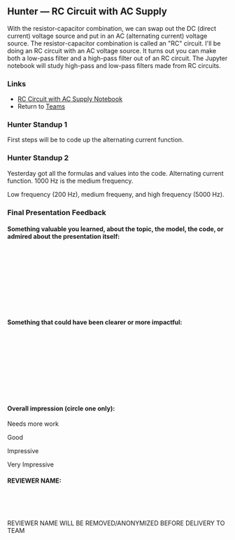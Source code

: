 ## Hunter &mdash; RC Circuit with AC Supply

With the resistor-capacitor combination, we can swap out the DC (direct current) voltage source and put in an AC (alternating current) voltage source. The resistor-capacitor combination is called an "RC" circuit. I'll be doing an RC circuit with an AC voltage source. It turns out you can make both a low-pass filter and a high-pass filter out of an RC circuit. The Jupyter notebook will study high-pass and low-pass filters made from RC circuits.

### Links

* [RC Circuit with AC Supply Notebook](./rc_circuit_ac_supply.ipynb)
* Return to [Teams](../teams.md)

### Hunter Standup 1

First steps will be to code up the alternating current function.

### Hunter Standup 2

Yesterday got all the formulas and values into the code. Alternating current function. 1000 Hz is the medium frequency.

Low frequency (200 Hz), medium frequeny, and high frequency (5000 Hz).

### Final Presentation Feedback

#### Something  valuable you learned, about the topic, the model, the code, or admired about the presentation itself:

&nbsp;

&nbsp;

&nbsp;

&nbsp;

&nbsp;

#### Something that could have been clearer or more impactful:

&nbsp;

&nbsp;

&nbsp;

&nbsp;

&nbsp;

#### Overall impression (circle one only):

Needs more work

Good

Impressive

Very Impressive

#### REVIEWER NAME:

&nbsp;

&nbsp;

REVIEWER NAME WILL BE REMOVED/ANONYMIZED BEFORE DELIVERY TO TEAM
